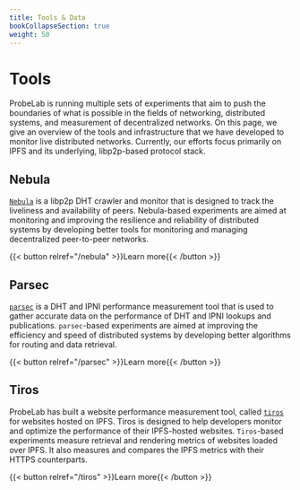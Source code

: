 ```yaml
---
title: Tools & Data
bookCollapseSection: true
weight: 50
---
```


# Tools

ProbeLab is running multiple sets of experiments that aim to push the boundaries of what is possible in the fields of networking, distributed systems, and measurement of decentralized networks. On this page, we give an overview of the tools and infrastructure that we have developed to monitor live distributed networks. Currently, our efforts focus primarily on IPFS and its underlying, libp2p-based protocol stack.

## Nebula

[`Nebula`](https://github.com/dennis-tra/nebula) is a libp2p DHT crawler and monitor that is designed to track the liveliness and availability of peers. Nebula-based experiments are aimed at monitoring and improving the resilience and reliability of distributed systems by developing better tools for monitoring and managing decentralized peer-to-peer networks.

{{< button relref="/nebula" >}}Learn more{{< /button >}}

## Parsec

[`parsec`](https://github.com/plprobelab/parsec) is a DHT and IPNI performance measurement tool that is used to gather accurate data on the performance of DHT and IPNI lookups and publications. `parsec`-based experiments are aimed at improving the efficiency and speed of distributed systems by developing better algorithms for routing and data retrieval.

{{< button relref="/parsec" >}}Learn more{{< /button >}}

## Tiros

ProbeLab has built a website performance measurement tool, called [`tiros`](https://github.com/plprobelab/tiros) for websites hosted on IPFS. Tiros is designed to help developers monitor and optimize
the performance of their IPFS-hosted websites. `Tiros`-based experiments measure retrieval and rendering metrics of websites loaded over IPFS. It also measures and compares the IPFS metrics with their HTTPS counterparts.

{{< button relref="/tiros" >}}Learn more{{< /button >}}
